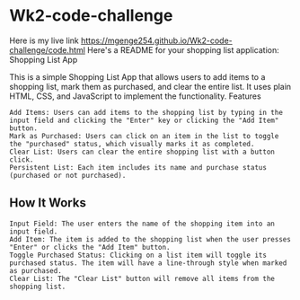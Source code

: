 # Wk2-code-challenge
Here is my live link https://mgenge254.github.io/Wk2-code-challenge/code.html
Here's a README for your shopping list application:
Shopping List App

This is a simple Shopping List App that allows users to add items to a shopping list, mark them as purchased, and clear the entire list. It uses plain HTML, CSS, and JavaScript to implement the functionality.
Features

    Add Items: Users can add items to the shopping list by typing in the input field and clicking the "Enter" key or clicking the "Add Item" button.
    Mark as Purchased: Users can click on an item in the list to toggle the "purchased" status, which visually marks it as completed.
    Clear List: Users can clear the entire shopping list with a button click.
    Persistent List: Each item includes its name and purchase status (purchased or not purchased).

## How It Works

    Input Field: The user enters the name of the shopping item into an input field.
    Add Item: The item is added to the shopping list when the user presses "Enter" or clicks the "Add Item" button.
    Toggle Purchased Status: Clicking on a list item will toggle its purchased status. The item will have a line-through style when marked as purchased.
    Clear List: The "Clear List" button will remove all items from the shopping list.
